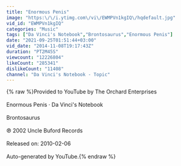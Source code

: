 ```yaml
---
title: "Enormous Penis"
image: "https:\/\/i.ytimg.com\/vi\/EWMPVn1kgIQ\/hqdefault.jpg"
vid_id: "EWMPVn1kgIQ"
categories: "Music"
tags: ["Da Vinci's Notebook","Brontosaurus","Enormous Penis"]
date: "2021-09-25T01:51:44+03:00"
vid_date: "2014-11-08T19:17:43Z"
duration: "PT2M45S"
viewcount: "12226804"
likeCount: "285341"
dislikeCount: "11408"
channel: "Da Vinci's Notebook - Topic"
---
```

{% raw %}Provided to YouTube by The Orchard Enterprises<br /><br />Enormous Penis · Da Vinci's Notebook<br /><br />Brontosaurus<br /><br />℗ 2002 Uncle Buford Records<br /><br />Released on: 2010-02-06<br /><br />Auto-generated by YouTube.{% endraw %}

